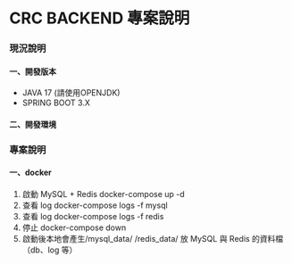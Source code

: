 # CRC BACKEND 專案說明
### 現況說明
#### 一、開發版本
- JAVA 17 (請使用OPENJDK)
- SPRING BOOT 3.X

#### 二、開發環境

### 專案說明
#### 一、docker
1. 啟動 MySQL + Redis docker-compose up -d
2. 查看 log docker-compose logs -f mysql 
3. 查看 log docker-compose logs -f redis 
4. 停止 docker-compose down
5. 啟動後本地會產生/mysql_data/  /redis_data/ 放 MySQL 與 Redis 的資料檔（db、log 等）
